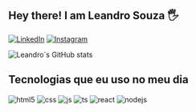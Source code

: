 ## Hey there! I am Leandro Souza 🖐️


[![LinkedIn](	https://img.shields.io/badge/LinkedIn-0077B5?style=for-the-badge&logo=linkedin&logoColor=white)](https://www.linkedin.com/in/leandro-souz4/)
[![Instagram](https://img.shields.io/badge/Instagram-E4405F?style=for-the-badge&logo=instagram&logoColor=white)](https://www.instagram.com/lean.souz4/)


![Leandro´s GitHub stats](https://github-readme-stats.vercel.app/api?username=leansouz4&show_icons=true&theme=gruvbox&count_private=true)

## Tecnologias que eu uso no meu dia

<div style="display: inline_block">
  <img align="center" alt="html5" src="https://img.shields.io/badge/HTML5-E34F26?style=for-the-badge&logo=html5&logoColor=white" />
  <img align="center" alt="css" src="https://img.shields.io/badge/CSS3-1572B6?style=for-the-badge&logo=css3&logoColor=white" />
  <img align="center" alt="js" src="https://img.shields.io/badge/JavaScript-F7DF1E?style=for-the-badge&logo=javascript&logoColor=black" />
  <img align="center" alt="ts" src="https://img.shields.io/badge/TypeScript-007ACC?style=for-the-badge&logo=typescript&logoColor=white" />
  <img align="center" alt="react" src="https://img.shields.io/badge/React-20232A?style=for-the-badge&logo=react&logoColor=61DAFB" />
  <img align="center" alt="nodejs" src="https://img.shields.io/badge/Node.js-43853D?style=for-the-badge&logo=node.js&logoColor=white" />
</div><br/>
